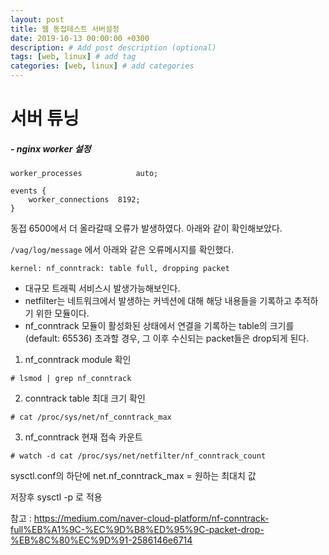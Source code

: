 ```yaml
---
layout: post
title: 웹 동접테스트 서버설정
date: 2019-10-13 00:00:00 +0300
description: # Add post description (optional)
tags: [web, linux] # add tag
categories: [web, linux] # add categories
---
```


# 서버 튜닝

##### - nginx worker 설정
```
worker_processes            auto;

events {
    worker_connections  8192;
}
```

동접 6500에서 더 올라갈때 오류가 발생하였다. 아래와 같이 확인해보았다.

`/vag/log/message` 에서 아래와 같은 오류메시지를 확인했다.

`kernel: nf_conntrack: table full, dropping packet` 

- 대규모 트래픽 서비스시 발생가능해보인다.
- netfilter는 네트워크에서 발생하는 커넥션에 대해 해당 내용들을 기록하고 추적하기 위한 모듈이다.
- nf_conntrack 모듈이 활성화된 상태에서 연결을 기록하는 table의 크기를(default: 65536) 초과할 경우, 그 이후 수신되는 packet들은 drop되게 된다.

1. nf_conntrack module 확인

`# lsmod | grep nf_conntrack`


2. conntrack table 최대 크기 확인

`# cat /proc/sys/net/nf_conntrack_max`


3. nf_conntrack 현재 접속 카운트

`# watch -d cat /proc/sys/net/netfilter/nf_conntrack_count`

sysctl.conf의 하단에 net.nf_conntrack_max = 원하는 최대치 값

저장후 sysctl -p 로 적용

참고 : https://medium.com/naver-cloud-platform/nf-conntrack-full%EB%A1%9C-%EC%9D%B8%ED%95%9C-packet-drop-%EB%8C%80%EC%9D%91-2586146e6714
